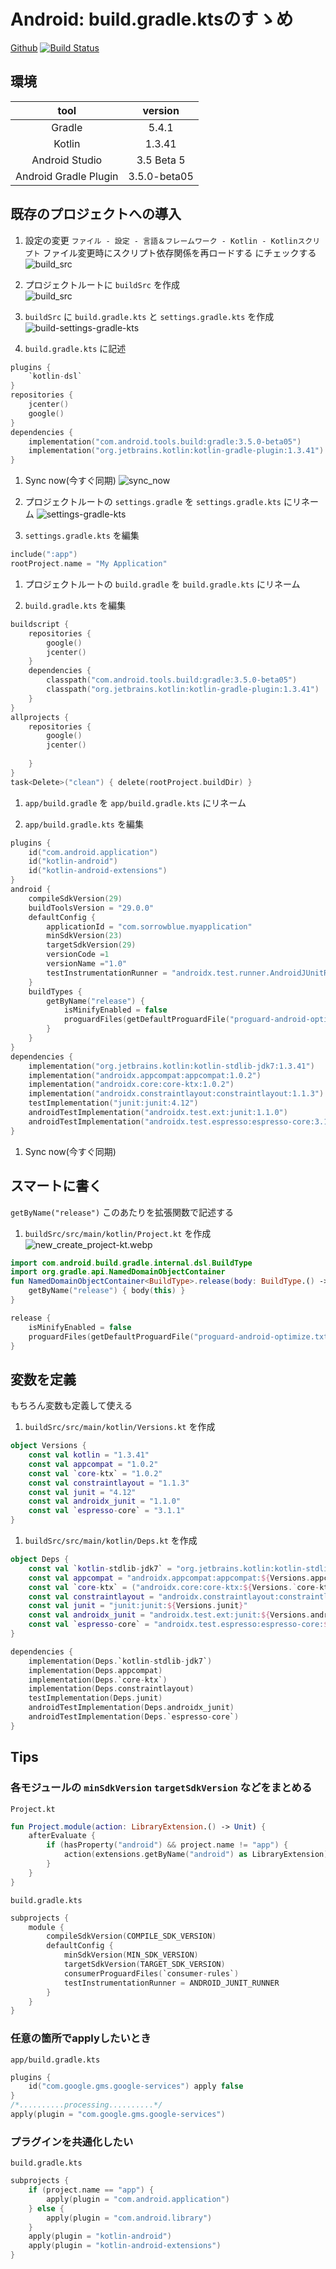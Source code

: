 # Android: build.gradle.ktsのすゝめ
[Github](https://github.com/SorrowBlue/AndroidGradleKts)
[![Build Status](https://travis-ci.com/SorrowBlue/sorrowblue.github.io.svg?token=69SwqJzT2mqgmiiajAiQ&branch=gh-pages)](https://travis-ci.com/SorrowBlue/sorrowblue.github.io)

## 環境

|tool|version|
|:-------------------:|:----------:|
|Gradle               |5.4.1       |
|Kotlin               |1.3.41      |
|Android Studio       |3.5 Beta 5  |
|Android Gradle Plugin|3.5.0-beta05|


## 既存のプロジェクトへの導入

1. 設定の変更
`ファイル - 設定 - 言語＆フレームワーク - Kotlin - Kotlinスクリプト`
ファイル変更時にスクリプト依存関係を再ロードする にチェックする
![build_src](/images/android-gradle-kts/settings_kotlin-script_reload.webp)

1. プロジェクトルートに `buildSrc` を作成  
![build_src](/images/android-gradle-kts/build_src.webp)

1. `buildSrc` に `build.gradle.kts` と `settings.gradle.kts` を作成
![build-settings-gradle-kts](/images/android-gradle-kts/build-settings-gradle-kts.webp)

1. `build.gradle.kts` に記述
```kotlin:build.gradle.kts
plugins {
    `kotlin-dsl`
}
repositories {
    jcenter()
    google()
}
dependencies {
    implementation("com.android.tools.build:gradle:3.5.0-beta05")
    implementation("org.jetbrains.kotlin:kotlin-gradle-plugin:1.3.41")
}
```

1. Sync now(今すぐ同期)
![sync_now](/images/android-gradle-kts/sync_now.webp)

1. プロジェクトルートの `settings.gradle` を `settings.gradle.kts` にリネーム
![settings-gradle-kts](/images/android-gradle-kts/settings-gradle-kts.webp)

1. `settings.gradle.kts` を編集
```kotlin:settings.gradle.kts
include(":app")
rootProject.name = "My Application"
```

1. プロジェクトルートの `build.gradle` を `build.gradle.kts` にリネーム

1. `build.gradle.kts` を編集
```kotlin:build.gradle.kts
buildscript {
    repositories {
        google()
        jcenter()        
    }
    dependencies {
        classpath("com.android.tools.build:gradle:3.5.0-beta05")
        classpath("org.jetbrains.kotlin:kotlin-gradle-plugin:1.3.41")
    }
}
allprojects {
    repositories {
        google()
        jcenter()
       
    }
}
task<Delete>("clean") { delete(rootProject.buildDir) }
```

1. `app/build.gradle` を `app/build.gradle.kts` にリネーム

1. `app/build.gradle.kts` を編集

```kotlin:app/build.gradle.kts
plugins {
    id("com.android.application")
    id("kotlin-android")
    id("kotlin-android-extensions")
}
android {
    compileSdkVersion(29)
    buildToolsVersion = "29.0.0"
    defaultConfig {
        applicationId = "com.sorrowblue.myapplication"
        minSdkVersion(23)
        targetSdkVersion(29)
        versionCode =1
        versionName ="1.0"
        testInstrumentationRunner = "androidx.test.runner.AndroidJUnitRunner"
    }
    buildTypes {
        getByName("release") {
            isMinifyEnabled = false
            proguardFiles(getDefaultProguardFile("proguard-android-optimize.txt"), "proguard-rules.pro")
        }
    }
}
dependencies {
    implementation("org.jetbrains.kotlin:kotlin-stdlib-jdk7:1.3.41")
    implementation("androidx.appcompat:appcompat:1.0.2")
    implementation("androidx.core:core-ktx:1.0.2")
    implementation("androidx.constraintlayout:constraintlayout:1.1.3")
    testImplementation("junit:junit:4.12")
    androidTestImplementation("androidx.test.ext:junit:1.1.0")
    androidTestImplementation("androidx.test.espresso:espresso-core:3.1.1")
}
```
1. Sync now(今すぐ同期)

## スマートに書く
`getByName("release")` このあたりを拡張関数で記述する

1. `buildSrc/src/main/kotlin/Project.kt` を作成
![new_create_project-kt.webp](/images/android-gradle-kts/new_create_project-kt.webp)
```kotlin:buildSrc/src/main/kotlin/Project.kt
import com.android.build.gradle.internal.dsl.BuildType
import org.gradle.api.NamedDomainObjectContainer
fun NamedDomainObjectContainer<BuildType>.release(body: BuildType.() -> Unit) {
    getByName("release") { body(this) }
}
```
```kotlin:app/build.gradle.kts
release {
	isMinifyEnabled = false
	proguardFiles(getDefaultProguardFile("proguard-android-optimize.txt"), "proguard-rules.pro")
}
```


## 変数を定義
もちろん変数も定義して使える

1. `buildSrc/src/main/kotlin/Versions.kt` を作成
```kotlin:buildSrc/src/main/kotlin/Versions.kt
object Versions {
	const val kotlin = "1.3.41"
	const val appcompat = "1.0.2"
	const val `core-ktx` = "1.0.2"
	const val constraintlayout = "1.1.3"
	const val junit = "4.12"
    const val androidx_junit = "1.1.0"
    const val `espresso-core` = "3.1.1"
}
```

1. `buildSrc/src/main/kotlin/Deps.kt` を作成
```kotlin:buildSrc/src/main/kotlin/Deps.kt
object Deps {
	const val `kotlin-stdlib-jdk7` = "org.jetbrains.kotlin:kotlin-stdlib-jdk7:${Versions.kotlin}"
	const val appcompat = "androidx.appcompat:appcompat:${Versions.appcompat}"
    const val `core-ktx` = ("androidx.core:core-ktx:${Versions.`core-ktx`}")
    const val constraintlayout = "androidx.constraintlayout:constraintlayout:${Versions.constraintlayout}"
    const val junit = "junit:junit:${Versions.junit}"
    const val androidx_junit = "androidx.test.ext:junit:${Versions.androidx_junit}"
    const val `espresso-core` = "androidx.test.espresso:espresso-core:${Versions.`espresso-core`}"
}
```
```kotlin:app/build.gradle.kts
dependencies {
    implementation(Deps.`kotlin-stdlib-jdk7`)
    implementation(Deps.appcompat)
    implementation(Deps.`core-ktx`)
    implementation(Deps.constraintlayout)
    testImplementation(Deps.junit)
    androidTestImplementation(Deps.androidx_junit)
    androidTestImplementation(Deps.`espresso-core`)
}
```

## Tips

### 各モジュールの `minSdkVersion` `targetSdkVersion` などをまとめる
`Project.kt`
```kotlin:build.gradle.kts
fun Project.module(action: LibraryExtension.() -> Unit) {
	afterEvaluate {
		if (hasProperty("android") && project.name != "app") {
			action(extensions.getByName("android") as LibraryExtension)
		}
	}
}
```
`build.gradle.kts`
```kotlin:build.gradle.kts
subprojects {
	module {
		compileSdkVersion(COMPILE_SDK_VERSION)
		defaultConfig {
			minSdkVersion(MIN_SDK_VERSION)
			targetSdkVersion(TARGET_SDK_VERSION)
			consumerProguardFiles(`consumer-rules`)
			testInstrumentationRunner = ANDROID_JUNIT_RUNNER
		}
	}
}
```

###  任意の箇所でapplyしたいとき
`app/build.gradle.kts`
```kotlin:app/build.gradle.kts
plugins {
	id("com.google.gms.google-services") apply false
}
/*..........processing..........*/
apply(plugin = "com.google.gms.google-services")
```

### プラグインを共通化したい
`build.gradle.kts`
```kotlin:build.gradle.kts
subprojects {
	if (project.name == "app") {
		apply(plugin = "com.android.application")
	} else {
		apply(plugin = "com.android.library")
	}
	apply(plugin = "kotlin-android")
	apply(plugin = "kotlin-android-extensions")
}
```



